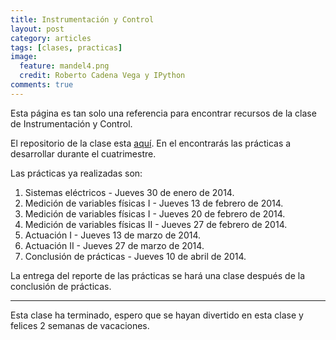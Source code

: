 ```yaml
---
title: Instrumentación y Control
layout: post
category: articles
tags: [clases, practicas]
image: 
  feature: mandel4.png
  credit: Roberto Cadena Vega y IPython
comments: true
---
```


Esta página es tan solo una referencia para encontrar recursos de la clase de Instrumentación y Control.

El repositorio de la clase esta [aquí](https://github.com/robblack007/clase-instrumentacion-control). En el encontrarás las prácticas a desarrollar durante el cuatrimestre.

Las prácticas ya realizadas son:

1. Sistemas eléctricos - Jueves 30 de enero de 2014.
2. Medición de variables físicas I - Jueves 13 de febrero de 2014.
3. Medición de variables físicas I - Jueves 20 de febrero de 2014.
4. Medición de variables físicas II - Jueves 27 de febrero de 2014.
5. Actuación I - Jueves 13 de marzo de 2014.
6. Actuación II - Jueves 27 de marzo de 2014.
7. Conclusión de prácticas - Jueves 10 de abril de 2014.

La entrega del reporte de las prácticas se hará una clase después de la conclusión de prácticas.

---

Esta clase ha terminado, espero que se hayan divertido en esta clase y felices 2 semanas de vacaciones.
